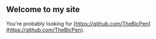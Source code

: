 
## Welcome to my site


You're probably looking for [https://github.com/TheBicPen](https://github.com/TheBicPen).
